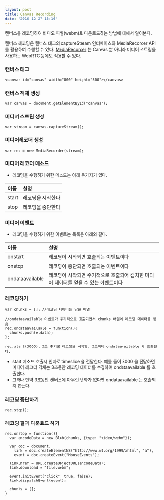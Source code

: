 ```yaml
---
layout: post
title: Canvas Recording
date: "2016-12-27 13:16"
---
```


캔버스를 레코딩하여 비디오 파일(webm)로 다운로드하는 방법에 대해서 알아본다.

캔버스 레코딩은 캔버스 태그의 captureStream 인터페이스와 MediaRecorder API 를 활용하여 수행할 수 있다. [MediaRecorder](https://developer.mozilla.org/ko/docs/Web/API/MediaRecorder) 는 Canvas 뿐 아니라 미디어 스트림을 사용하는 WebRTC 등에도 적용할 수 있다.


### 캔버스 태그
```
<canvas id="canvas" width="800" height="500"></canvas>
```

### 캔버스 객체 생성
```
var canvas = document.getElementById("canvas");
```

### 미디어 스트림 생성
```
var stream = canvas.captureStream();
```

### 미디어레코더 생성
```
var rec = new MediaRecorder(stream);
```

### 미디어 레코더 메소드
- 레코딩을 수행하기 위한 메소드는 아래 두가지가 있다.

| 이름 | 설명    |
|:--------|:-------|
| start | 레코딩을 시작한다 |
| stop | 레코딩을 중단한다 |


### 미디어 이벤트
- 레코딩을 수행하기 위한 이벤트는 목록은 아래와 같다.

| 이름 | 설명    |
|:--------|:-------|
| onstart | 레코딩이 시작되면 호출되는 이벤트이다 |
| onstop | 레코딩이 중단되면 호출되는 이벤트이다 |
| ondataavailable | 레코딩이 시작되면 주기적으로 호출되어 캡처한 미디어 데이터를 얻을 수 있는 이벤트이다 |


### 레코딩하기
```
var chunks = []; //레코딩 데이터를 담을 배열

//ondataavailable 이벤트가 주기적으로 호출되면서 chunks 배열에 레코딩 데이터를 쌓음
rec.ondataavailable = function(){
  chunks.push(e.data);
};

rec.start(3000); 3초 주기로 레코딩을 시작함. 3초마다 ondataavailable 가 호출된다.
```

- start 메소드 호출시 인자로 timeslice 을 전달한다. 예를 들어 3000 을 전달하면 미디어 레코더 객체는 3초동안 레코딩 데이터를 수집하여 ondataavailable 를 호출한다.
- 그러나 만약 3초동안 캔버스에 아무런 변화가 없다면 ondataavailable 는 호출되지 않는다.


### 레코딩 중단하기

```
rec.stop();
```

### 레코딩 결과 다운로드 하기

```
rec.onstop = function(){
  var encodeData = new Blob(chunks, {type: "video/webm"});

  var doc = document,
    link = doc.createElementNS("http://www.w3.org/1999/xhtml", "a"),
    event = doc.createEvent("MouseEvents");

  link.href = URL.createObjectURL(encodeData);
  link.download = "file.webm";

  event.initEvent("click", true, false);
  link.dispatchEvent(event);

  chunks = [];
}
```
